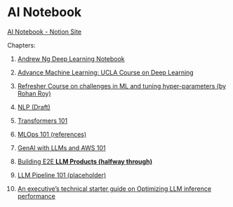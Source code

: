 # AI Notebook
[AI Notebook - Notion Site]((https://rohanroy.notion.site/e81b17fce2394184afaa644b91b7e901?v=5dbab2b775a3413ba0a1f1b2aca77ad4&pvs=4))


Chapters: 
1. [Andrew Ng Deep Learning Notebook]((https://www.notion.so/rohanroy/AndrewNG-Deep-Learning-Notebook-7f6617bc9bcc4fe191f6217d434b742e?pvs=4))

2. [Advance Machine Learning: UCLA Course on Deep Learning](https://www.notion.so/Advance-Machine-Learning-UCLA-Course-on-Deep-Learning-1333afd85f8080dca6add3c37bc788ba?pvs=21)

3. [Refresher Course on challenges in ML and tuning hyper-parameters (by Rohan Roy)](https://www.notion.so/Refresher-Course-on-challenges-in-ML-and-tuning-hyper-parameters-by-Rohan-Roy-3b7e5940b25f4829951a29d67622d1c1?pvs=21)

4. [NLP (Draft)](https://www.notion.so/NLP-Draft-df77ff93928040cf956f045d0f0b163f?pvs=21)

5. [Transformers 101](https://www.notion.so/Transformers-101-aa95d6a58cee4048bf4745c25b5b2d5e?pvs=21)

6. [MLOps 101 (references)](https://www.notion.so/MLOps-101-references-9b32516c0df0426ea1571674ed81f5bb?pvs=21)

7. [GenAI with LLMs and AWS 101](https://www.notion.so/GenAI-with-LLMs-and-AWS-101-f654e6742da3452fb618fc0c64e15593?pvs=21)

8. [Building E2E **LLM Products (halfway through)**](https://www.notion.so/Building-E2E-LLM-Products-halfway-through-469b93805d36448493b02a638d10e7f2?pvs=21)

9. [LLM Pipeline 101 (placeholder)](https://www.notion.so/LLM-Pipeline-101-placeholder-02bf2604bb8e4d3c9c26a512d2345bdb?pvs=21)

10. [An executive’s technical starter guide on Optimizing LLM inference performance](https://www.notion.so/An-executive-s-technical-starter-guide-on-Optimizing-LLM-inference-performance-f8fb10c1655a412880a4042dbeefe324?pvs=21)
